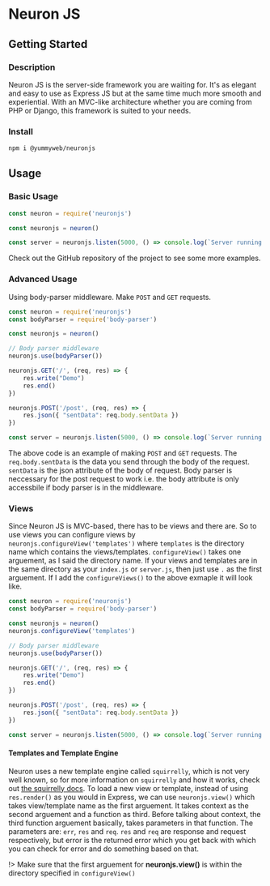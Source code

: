 # Neuron JS

## Getting Started

### Description

Neuron JS is the server-side framework you are waiting for. It's as elegant and easy to use as Express JS but at the same time much more smooth and experiential. With an MVC-like architecture whether you are coming from PHP or Django, this framework is suited to your needs.

### Install

```bash
npm i @yummyweb/neuronjs
```

## Usage

### Basic Usage

```javascript
const neuron = require('neuronjs')

const neuronjs = neuron()

const server = neuronjs.listen(5000, () => console.log(`Server running on ${5000}`))
```

Check out the GitHub repository of the project to see some more examples.

### Advanced Usage

Using body-parser middleware. Make `POST` and `GET` requests.

```javascript
const neuron = require('neuronjs')
const bodyParser = require('body-parser')

const neuronjs = neuron()

// Body parser middleware
neuronjs.use(bodyParser())

neuronjs.GET('/', (req, res) => {
    res.write("Demo")
    res.end()
})

neuronjs.POST('/post', (req, res) => {
    res.json({ "sentData": req.body.sentData })
})

const server = neuronjs.listen(5000, () => console.log(`Server running on ${5000}`))
```

The above code is an example of making `POST` and `GET` requests. The `req.body.sentData` is the data you send through the body of the request. `sentData` is the json attribute of the body of request. Body parser is neccessary for the post request to work i.e. the body attribute is only accessbile if body parser is in the middleware.

### Views

Since Neuron JS is MVC-based, there has to be views and there are. So to use views you can configure views by `neuronjs.configureView('templates')` where `templates` is the directory name which contains the views/templates. `configureView()` takes one arguement, as I said the directory name. If your views and templates are in the same directory as your `index.js` or `server.js`, then just use `.` as the first arguement. If I add the `configureViews()` to the above exmaple it will look like.

```javascript
const neuron = require('neuronjs')
const bodyParser = require('body-parser')

const neuronjs = neuron()
neuronjs.configureView('templates')

// Body parser middleware
neuronjs.use(bodyParser())

neuronjs.GET('/', (req, res) => {
    res.write("Demo")
    res.end()
})

neuronjs.POST('/post', (req, res) => {
    res.json({ "sentData": req.body.sentData })
})

const server = neuronjs.listen(5000, () => console.log(`Server running on ${5000}`))
```

#### Templates and Template Engine

Neuron uses a new template engine called `squirrelly`, which is not very well known, so for more information on `squirrelly` and how it works, check out [the squirrelly docs](https://squirrelly.js.org/). To load a new view or template, instead of using `res.render()` as you would in Express, we can use `neuronjs.view()` which takes view/template name as the first arguement. It takes context as the second arguement and a function as third. Before talking about context, the third function arguement basically, takes parameters in that function. The parameters are: `err`, `res` and `req`. `res` and `req` are response and request respectively, but error is the returned error which you get back with which you can check for error and do something based on that.

!> Make sure that the first arguement for **neuronjs.view()** is within the directory specified in `configureView()`
